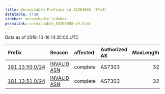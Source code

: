 ```yaml
---
title: Unreachable Prefixes in AS264808 (IPv4)
datatable: true
sidebar: unreachable_sidebar
permalink: unreachable_AS264808-v4.html
---
```


Data as of 2018-10-16 14:35:00 UTC


<div class="datatable-begin"></div>

| Prefix                                                 | Reason                                                                                                 | affected   | Authorized AS   |   MaxLength | Anchor                                         |   unreachable /24s |
|:-------------------------------------------------------|:-------------------------------------------------------------------------------------------------------|:-----------|:----------------|------------:|:-----------------------------------------------|-------------------:|
| [181.13.50.0/24](https://stat.ripe.net/181.13.50.0/24) | [INVALID ASN](https://rpki-validator.ripe.net/announcement-preview?asn=AS264808&prefix=181.13.50.0/24) | complete   | AS7303          |          32 | [LACNIC](unreachable_LACNIC_RPKI_Root-v4.html) |                  1 |
| [181.13.51.0/24](https://stat.ripe.net/181.13.51.0/24) | [INVALID ASN](https://rpki-validator.ripe.net/announcement-preview?asn=AS264808&prefix=181.13.51.0/24) | complete   | AS7303          |          32 | [LACNIC](unreachable_LACNIC_RPKI_Root-v4.html) |                  1 |

<div class="datatable-end"></div>